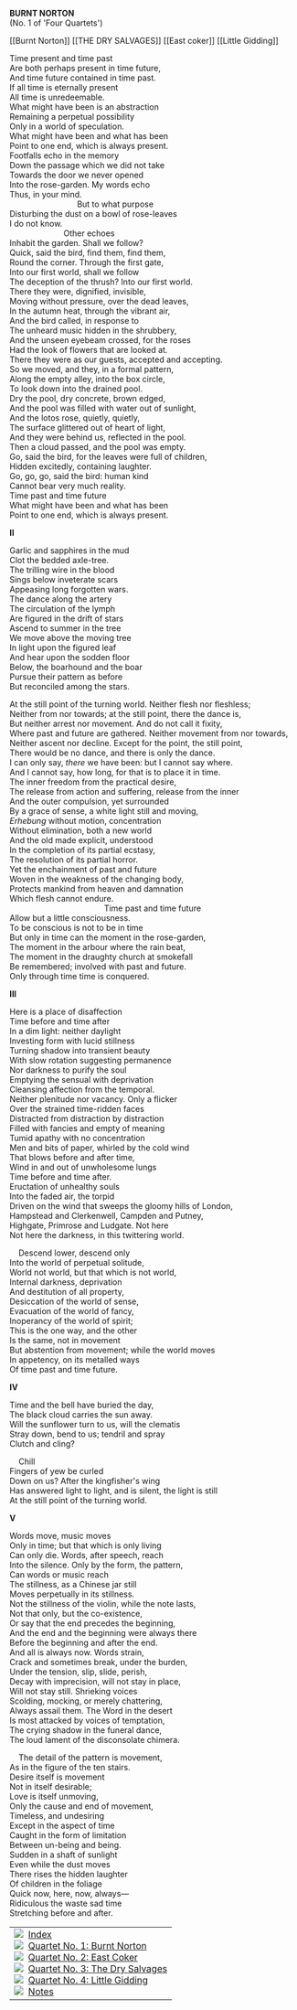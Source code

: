 **BURNT NORTON**  
(No. 1 of 'Four Quartets')  

[[Burnt Norton]]
[[THE DRY SALVAGES]]
[[East coker]]
[[Little Gidding]]


Time present and time past  
Are both perhaps present in time future,  
And time future contained in time past.  
If all time is eternally present  
All time is unredeemable.  
What might have been is an abstraction  
Remaining a perpetual possibility  
Only in a world of speculation.  
What might have been and what has been  
Point to one end, which is always present.  
Footfalls echo in the memory  
Down the passage which we did not take  
Towards the door we never opened  
Into the rose-garden. My words echo  
Thus, in your mind.  
                              But to what purpose  
Disturbing the dust on a bowl of rose-leaves  
I do not know.  
                        Other echoes  
Inhabit the garden. Shall we follow?  
Quick, said the bird, find them, find them,  
Round the corner. Through the first gate,  
Into our first world, shall we follow  
The deception of the thrush? Into our first world.  
There they were, dignified, invisible,  
Moving without pressure, over the dead leaves,  
In the autumn heat, through the vibrant air,  
And the bird called, in response to  
The unheard music hidden in the shrubbery,  
And the unseen eyebeam crossed, for the roses  
Had the look of flowers that are looked at.  
There they were as our guests, accepted and accepting.  
So we moved, and they, in a formal pattern,  
Along the empty alley, into the box circle,  
To look down into the drained pool.  
Dry the pool, dry concrete, brown edged,  
And the pool was filled with water out of sunlight,  
And the lotos rose, quietly, quietly,  
The surface glittered out of heart of light,  
And they were behind us, reflected in the pool.  
Then a cloud passed, and the pool was empty.  
Go, said the bird, for the leaves were full of children,  
Hidden excitedly, containing laughter.  
Go, go, go, said the bird: human kind  
Cannot bear very much reality.  
Time past and time future  
What might have been and what has been  
Point to one end, which is always present.

  
  
**II**

Garlic and sapphires in the mud  
Clot the bedded axle-tree.  
The trilling wire in the blood  
Sings below inveterate scars  
Appeasing long forgotten wars.  
The dance along the artery  
The circulation of the lymph  
Are figured in the drift of stars  
Ascend to summer in the tree  
We move above the moving tree  
In light upon the figured leaf  
And hear upon the sodden floor  
Below, the boarhound and the boar  
Pursue their pattern as before  
But reconciled among the stars.

At the still point of the turning world. Neither flesh nor fleshless;  
Neither from nor towards; at the still point, there the dance is,  
But neither arrest nor movement. And do not call it fixity,  
Where past and future are gathered. Neither movement from nor towards,  
Neither ascent nor decline. Except for the point, the still point,  
There would be no dance, and there is only the dance.  
I can only say, _there_ we have been: but I cannot say where.  
And I cannot say, how long, for that is to place it in time.  
The inner freedom from the practical desire,  
The release from action and suffering, release from the inner  
And the outer compulsion, yet surrounded  
By a grace of sense, a white light still and moving,  
_Erhebung_ without motion, concentration  
Without elimination, both a new world  
And the old made explicit, understood  
In the completion of its partial ecstasy,  
The resolution of its partial horror.  
Yet the enchainment of past and future  
Woven in the weakness of the changing body,  
Protects mankind from heaven and damnation  
Which flesh cannot endure.  
                                          Time past and time future  
Allow but a little consciousness.  
To be conscious is not to be in time  
But only in time can the moment in the rose-garden,  
The moment in the arbour where the rain beat,  
The moment in the draughty church at smokefall  
Be remembered; involved with past and future.  
Only through time time is conquered.

  
  
**III**

Here is a place of disaffection  
Time before and time after  
In a dim light: neither daylight  
Investing form with lucid stillness  
Turning shadow into transient beauty  
With slow rotation suggesting permanence  
Nor darkness to purify the soul  
Emptying the sensual with deprivation  
Cleansing affection from the temporal.  
Neither plenitude nor vacancy. Only a flicker  
Over the strained time-ridden faces  
Distracted from distraction by distraction  
Filled with fancies and empty of meaning  
Tumid apathy with no concentration  
Men and bits of paper, whirled by the cold wind  
That blows before and after time,  
Wind in and out of unwholesome lungs  
Time before and time after.  
Eructation of unhealthy souls  
Into the faded air, the torpid  
Driven on the wind that sweeps the gloomy hills of London,  
Hampstead and Clerkenwell, Campden and Putney,  
Highgate, Primrose and Ludgate. Not here  
Not here the darkness, in this twittering world.

    Descend lower, descend only  
Into the world of perpetual solitude,  
World not world, but that which is not world,  
Internal darkness, deprivation  
And destitution of all property,  
Desiccation of the world of sense,  
Evacuation of the world of fancy,  
Inoperancy of the world of spirit;  
This is the one way, and the other  
Is the same, not in movement  
But abstention from movement; while the world moves  
In appetency, on its metalled ways  
Of time past and time future.

  
  
**IV**

Time and the bell have buried the day,  
The black cloud carries the sun away.  
Will the sunflower turn to us, will the clematis  
Stray down, bend to us; tendril and spray  
Clutch and cling?

    Chill  
Fingers of yew be curled  
Down on us? After the kingfisher's wing  
Has answered light to light, and is silent, the light is still  
At the still point of the turning world.

  
  
**V**

Words move, music moves  
Only in time; but that which is only living  
Can only die. Words, after speech, reach  
Into the silence. Only by the form, the pattern,  
Can words or music reach  
The stillness, as a Chinese jar still  
Moves perpetually in its stillness.  
Not the stillness of the violin, while the note lasts,  
Not that only, but the co-existence,  
Or say that the end precedes the beginning,  
And the end and the beginning were always there  
Before the beginning and after the end.  
And all is always now. Words strain,  
Crack and sometimes break, under the burden,  
Under the tension, slip, slide, perish,  
Decay with imprecision, will not stay in place,  
Will not stay still. Shrieking voices  
Scolding, mocking, or merely chattering,  
Always assail them. The Word in the desert  
Is most attacked by voices of temptation,  
The crying shadow in the funeral dance,  
The loud lament of the disconsolate chimera.

    The detail of the pattern is movement,  
As in the figure of the ten stairs.  
Desire itself is movement  
Not in itself desirable;  
Love is itself unmoving,  
Only the cause and end of movement,  
Timeless, and undesiring  
Except in the aspect of time  
Caught in the form of limitation  
Between un-being and being.  
Sudden in a shaft of sunlight  
Even while the dust moves  
There rises the hidden laughter  
Of children in the foliage  
Quick now, here, now, always—  
Ridiculous the waste sad time  
Stretching before and after.

  
  

|   |
|---|
|[![](http://www.davidgorman.com/4quartets/m_black.gif)](http://www.davidgorman.com/4quartets/index.htm)  [Index](http://www.davidgorman.com/4quartets/index.htm)  <br>[![](http://www.davidgorman.com/4quartets/m_black.gif)](http://www.davidgorman.com/4quartets/1-norton.htm)  [Quartet No. 1: Burnt Norton](http://www.davidgorman.com/4quartets/1-norton.htm)  <br>[![](http://www.davidgorman.com/4quartets/m_black.gif)](http://www.davidgorman.com/4quartets/2-coker.htm)  [Quartet No. 2: East Coker](http://www.davidgorman.com/4quartets/2-coker.htm)  <br>[![](http://www.davidgorman.com/4quartets/m_black.gif)](http://www.davidgorman.com/4quartets/3-salvages.htm)  [Quartet No. 3: The Dry Salvages](http://www.davidgorman.com/4quartets/3-salvages.htm)  <br>[![](http://www.davidgorman.com/4quartets/m_black.gif)](http://www.davidgorman.com/4quartets/4-gidding.htm)  [Quartet No. 4: Little Gidding](http://www.davidgorman.com/4quartets/4-gidding.htm)  <br>[![](http://www.davidgorman.com/4quartets/m_black.gif)](http://www.davidgorman.com/4quartets/notes.htm)  [Notes](http://www.davidgorman.com/4quartets/notes.htm)|